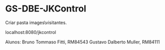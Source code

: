 # GS-DBE-JKControl
 

 Criar pasta images\visitantes.

 localhost:8080/jkcontrol

Alunos: Bruno Tommaso Fitti, RM84543
        Gustavo Dalberto Muller, RM84111